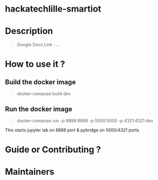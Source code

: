 # hackatechlille-smartiot


# Description

> Google Docs Link : ...

# How to use it ?

## Build the docker image
> docker-compose build dev
## Run the docker image
 > docker-compose run -p 8888:8888 -p 5000:5000 -p 4321:4321  dev

This starts jupyter lab on 8888 port & pybridge on 5000/4321 ports




# Guide or Contributing ?


# Maintainers

